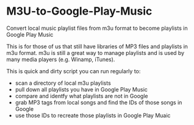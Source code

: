 # M3U-to-Google-Play-Music
Convert local music playlist files from m3u format to become playlists in Google Play Music

This is for those of us that still have libraries of MP3 files and playlists in m3u format.  m3u is still a great way to manage playlists and is used by many media players (e.g. Winamp, iTunes).

This is quick and dirty script you can run regularly to:
  - scan a directory of local m3u playlists
  - pull down all playlists you have in Google Play Music
  - compare and identfy what playlists are not in Google
  - grab MP3 tags from local songs and find the IDs of those songs in Google
  - use those IDs to recreate those playlists in Google Play Muaic
